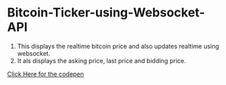# Bitcoin-Ticker-using-Websocket-API
<ol>
<li>This displays the realtime bitcoin price and also updates realtime using websocket.</li>
<li>It als displays the asking price, last price and bidding price.</li>
</ol>
<a href="https://codepen.io/HebleV/pen/JygRjL">Click Here for the codepen</a>

